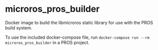 # microros_pros_builder
Docker image to build the libmicroros static library for use with the PROS build system.

To use the included docker-compose file, run `docker-compose run --rm microros_pros_builder` in a PROS project.
